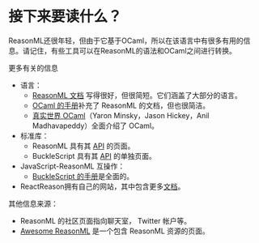 # 接下来要读什么？

ReasonML还很年轻，但由于它基于OCaml，所以在该语言中有很多有用的信息。请记住，有些工具可以在ReasonML的语法和OCaml之间进行转换。

更多有关的信息

- 语言：
    - [ReasonML 文档](https://reasonml.github.io/docs/en/quickstart-javascript.html) 写得很好，但很简短。它们涵盖了大部分的语言。
    - [OCaml 的手册](http://caml.inria.fr/pub/docs/manual-ocaml/)补充了 ReasonML 的文档，但也很简洁。
    - [真实世界 OCaml](https://realworldocaml.org/)（Yaron Minsky，Jason Hickey，Anil Madhavapeddy）全面介绍了 OCaml。
- 标准库：
    - ReasonML 具有其 [API](https://reasonml.github.io/api/) 的页面。
    - BuckleScript 具有其 [API](https://bucklescript.github.io/bucklescript/api/) 的单独页面。
- JavaScript-ReasonML 互操作：
    - [BuckleScript 的手册](https://bucklescript.github.io/docs/en/installation.html)是全面的。
- ReactReason拥有自己的网站，其中包含更多[文档](https://reasonml.github.io/reason-react/)。 

其他信息来源：

- ReasonML 的社区页面指向聊天室， Twitter 帐户等。
- [Awesome ReasonML](https://github.com/vramana/awesome-reasonml) 是一个包含 ReasonML 资源的页面。